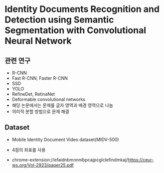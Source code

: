 # Identity Documents Recognition and Detection using Semantic Segmentation with Convolutional Neural Network 

## 관련 연구
- R-CNN
- Fast R-CNN, Faster R-CNN
- SSD
- YOLO
- RefineDet, RetinaNet
- Deformable convolutional networks
- 해당 논문에서는 문제를 글자 영역과 배경 영역으로 나눔
- 의미적 분할 방법으로 문제 해결

## Dataset
- Mobile Identity Document Video dataset(MIDV-500)
- 4점의 좌표를 사용

- chrome-extension://efaidnbmnnnibpcajpcglclefindmkaj/https://ceur-ws.org/Vol-2923/paper25.pdf
